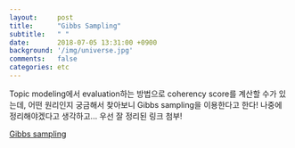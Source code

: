 ```yaml
---
layout:     post
title:      "Gibbs Sampling"
subtitle:   " "
date:       2018-07-05 13:31:00 +0900
background: '/img/universe.jpg'
comments:   false
categories: etc
---
```



Topic modeling에서 evaluation하는 방법으로 coherency score를 계산할 수가 있는데, 어떤 원리인지 궁금해서 찾아보니 Gibbs sampling을 이용한다고 한다! 나중에 정리해야겠다고 생각하고... 우선 잘 정리된 링크 첨부!

[Gibbs sampling](https://ratsgo.github.io/statistics/2017/05/31/gibbs/)
